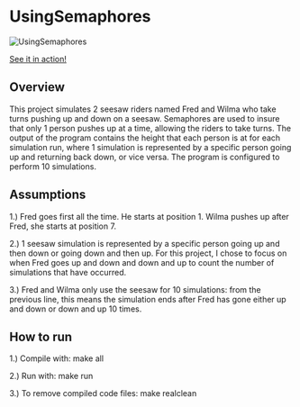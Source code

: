 # UsingSemaphores

![UsingSemaphores](https://user-images.githubusercontent.com/43594702/119715275-a9ab4b00-be18-11eb-9de4-f025f5a11bdc.png)

[See it in action!](https://www.youtube.com/watch?v=qHeY9KjuQok)

## Overview 

This project simulates 2 seesaw riders named Fred and Wilma who take turns pushing up and down on a seesaw. Semaphores are used to insure that only 1 person pushes up at a time, allowing the riders to take turns. The output of the program contains the height that each person is at for each simulation run,  where 1 simulation is represented by a specific person going up and returning back down, or vice versa. The program is configured to perform 10 simulations.

## Assumptions

1.) Fred goes first all the time. He starts at position 1. Wilma pushes up after Fred, she starts at
position 7.

2.) 1 seesaw simulation is represented by a specific person going up and then down or going down and then
up. For this project, I chose to focus on when Fred goes up and down and down and up to count the number of
simulations that have occurred.

3.) Fred and Wilma only use the seesaw for 10 simulations: from the previous line, this means the
simulation ends after Fred has gone either up and down or down and up 10 times.

## How to run 

1.) Compile with: make all 

2.) Run with: make run 

3.) To remove compiled code files: make realclean
